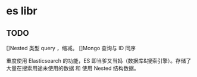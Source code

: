 # es libr

## TODO

[]Nested 类型 query ，缩减。
[]Mongo 查询与 ID 同序

重度使用 Elasticsearch 的功能，ES 即当爹又当妈（数据库&搜索引擎）。存储了大量在搜索用途未使用的数据 和 使用 Nested 结构数据。
